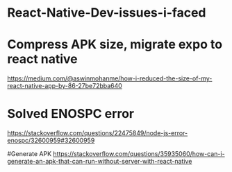 # React-Native-Dev-issues-i-faced

# Compress APK size, migrate expo to react native

https://medium.com/@aswinmohanme/how-i-reduced-the-size-of-my-react-native-app-by-86-27be72bba640

# Solved ENOSPC error
https://stackoverflow.com/questions/22475849/node-js-error-enospc/32600959#32600959

#Generate APK 
https://stackoverflow.com/questions/35935060/how-can-i-generate-an-apk-that-can-run-without-server-with-react-native
